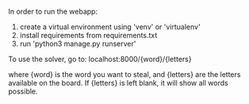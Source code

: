 In order to run the webapp:
1) create a virtual environment using 'venv' or 'virtualenv'
2) install requirements from requirements.txt
3) run 'python3 manage.py runserver'

To use the solver, go to:
localhost:8000/{word}/{letters}

where {word} is the word you want to steal, and {letters} are the
letters available on the board. If {letters} is left blank, it will
show all words possible.


